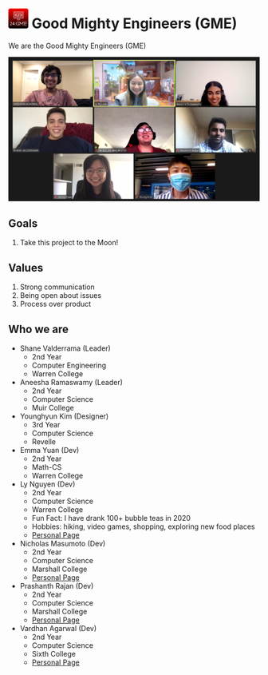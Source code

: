 # <img src="./imgs/logo.png" height="40px" width="40px"> **G**ood **M**ighty **E**ngineers **(GME)** 

We are the Good Mighty Engineers (GME)

![Group Photo](./imgs/teamphoto.png)

## Goals
1. Take this project to the Moon!

## Values
1. Strong communication
2. Being open about issues
3. Process over product

## Who we are

* Shane Valderrama (Leader)
  * 2nd Year
  * Computer Engineering
  * Warren College
* Aneesha Ramaswamy (Leader)
  * 2nd Year
  * Computer Science
  * Muir College
* Younghyun Kim (Designer)
  * 3rd Year
  * Computer Science
  * Revelle
* Emma Yuan (Dev)
  * 2nd Year
  * Math-CS
  * Warren College
* Ly Nguyen (Dev)
  * 2nd Year
  * Computer Science
  * Warren College
  * Fun Fact: I have drank 100+ bubble teas in 2020
  * Hobbies: hiking, video games, shopping, exploring new food places
  * [Personal Page](https://www.linkedin.com/in/lynguyxn/)
* Nicholas Masumoto (Dev)
  * 2nd Year
  * Computer Science
  * Marshall College
  * [Personal Page](https://github.com/nmasumot)
* Prashanth Rajan (Dev)
  * 2nd Year
  * Computer Science
  * Marshall College
  * [Personal Page](http://linkedin.com/in/rajanprashanth/)
* Vardhan Agarwal (Dev)
  * 2nd Year
  * Computer Science
  * Sixth College
  * [Personal Page](https://www.linkedin.com/in/vardhanagarwal/)

